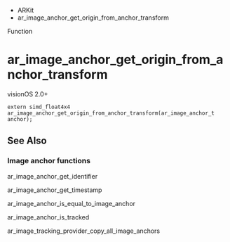 

- ARKit
-  ar_image_anchor_get_origin_from_anchor_transform 

Function

# ar_image_anchor_get_origin_from_anchor_transform

visionOS 2.0+

``` source
extern simd_float4x4 ar_image_anchor_get_origin_from_anchor_transform(ar_image_anchor_t anchor);
```

## See Also

### Image anchor functions

ar_image_anchor_get_identifier

ar_image_anchor_get_timestamp

ar_image_anchor_is_equal_to_image_anchor

ar_image_anchor_is_tracked

ar_image_tracking_provider_copy_all_image_anchors

